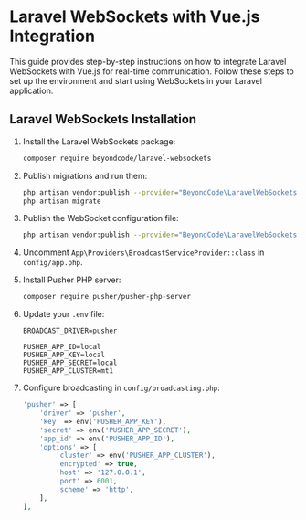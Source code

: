 # Laravel WebSockets with Vue.js Integration

This guide provides step-by-step instructions on how to integrate Laravel WebSockets with Vue.js for real-time communication.
Follow these steps to set up the environment and start using WebSockets in your Laravel application.

## Laravel WebSockets Installation

1. Install the Laravel WebSockets package:

    ```bash
    composer require beyondcode/laravel-websockets
    ```
    
2. Publish migrations and run them:

    ```bash
    php artisan vendor:publish --provider="BeyondCode\LaravelWebSockets\WebSocketsServiceProvider" --tag="migrations"
    php artisan migrate
    ```
3. Publish the WebSocket configuration file:

    ```bash
    php artisan vendor:publish --provider="BeyondCode\LaravelWebSockets\WebSocketsServiceProvider" --tag="config"
    ```
    
4. Uncomment `App\Providers\BroadcastServiceProvider::class` in `config/app.php`.

5. Install Pusher PHP server:

    ```bash
    composer require pusher/pusher-php-server 
    ```
 6. Update your `.env` file:

    ```env
    BROADCAST_DRIVER=pusher

    PUSHER_APP_ID=local
    PUSHER_APP_KEY=local
    PUSHER_APP_SECRET=local
    PUSHER_APP_CLUSTER=mt1
    ```
7. Configure broadcasting in `config/broadcasting.php`:

    ```php
    'pusher' => [
        'driver' => 'pusher',
        'key' => env('PUSHER_APP_KEY'),
        'secret' => env('PUSHER_APP_SECRET'),
        'app_id' => env('PUSHER_APP_ID'),
        'options' => [
            'cluster' => env('PUSHER_APP_CLUSTER'),
            'encrypted' => true,
            'host' => '127.0.0.1',
            'port' => 6001,
            'scheme' => 'http',
        ],
    ],
    ```
